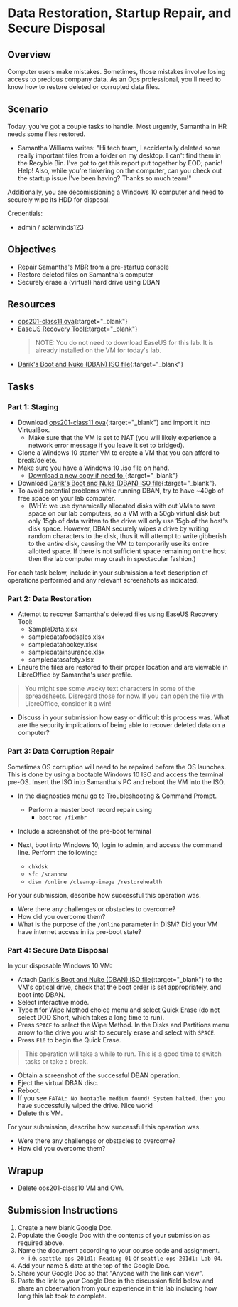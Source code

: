 # Data Restoration, Startup Repair, and Secure Disposal

## Overview

Computer users make mistakes. Sometimes, those mistakes involve losing access to precious company data. As an Ops professional, you'll need to know how to restore deleted or corrupted data files.

## Scenario

Today, you've got a couple tasks to handle. Most urgently, Samantha in HR needs some files restored.

- Samantha Williams writes: "Hi tech team, I accidentally deleted some really important files from a folder on my desktop. I can't find them in the Recyble Bin. I've got to get this report put together by EOD; panic! Help! Also, while you're tinkering on the computer, can you check out the startup issue I've been having? Thanks so much team!"

Additionally, you are decomissioning a Windows 10 computer and need to securely wipe its HDD for disposal.

Credentials:
- admin / solarwinds123

## Objectives

- Repair Samantha's MBR from a pre-startup console
- Restore deleted files on Samantha's computer
- Securely erase a (virtual) hard drive using DBAN

## Resources

- [ops201-class11.ova](https://codefellows.github.io/ops-201-guide/curriculum/#course-schedule){:target="_blank"}
- [EaseUS Recovery Tool](https://www.easeus.com/datarecoverywizard/free-data-recovery-software.htm){:target="_blank"}
  > NOTE: You do not need to download EaseUS for this lab. It is already installed on the VM for today's lab.
- [Darik's Boot and Nuke (DBAN) ISO file](https://sourceforge.net/projects/dban/files/dban/dban-2.3.0/dban-2.3.0_i586.iso/download){:target="_blank"}

## Tasks

### Part 1: Staging

- Download [ops201-class11.ova](https://codefellows.github.io/ops-201-guide/curriculum/#course-schedule){:target="_blank"} and import it into VirtualBox.
  - Make sure that the VM is set to NAT (you will likely experience a network error message if you leave it set to bridged).
- Clone a Windows 10 starter VM to create a VM that you can afford to break/delete.
- Make sure you have a Windows 10 .iso file on hand.
  - [Download a new copy if need to.](https://codefellows.github.io/ops-201-guide/curriculum/#course-schedule){:target="_blank"}
- Download [Darik's Boot and Nuke (DBAN) ISO file](https://sourceforge.net/projects/dban/files/dban/dban-2.3.0/dban-2.3.0_i586.iso/download){:target="_blank"}.
- To avoid potential problems while running DBAN, try to have ~40gb of free space on your lab computer.
  - (WHY: we use dynamically allocated disks with out VMs to save space on our lab computers, so a VM with a 50gb virtual disk but only 15gb of data written to the drive will only use 15gb of the host's disk space. However, DBAN securely wipes a drive by writing random characters to the disk, thus it will attempt to write gibberish to the _entire_ disk, causing the VM to temporarily use its entire allotted space. If there is not sufficient space remaining on the host then the lab computer may crash in spectacular fashion.)

For each task below, include in your submission a text description of operations performed and any relevant screenshots as indicated.

### Part 2: Data Restoration

- Attempt to recover Samantha's deleted files using EaseUS Recovery Tool:
  - SampleData.xlsx
  - sampledatafoodsales.xlsx
  - sampledatahockey.xlsx
  - sampledatainsurance.xlsx
  - sampledatasafety.xlsx
- Ensure the files are restored to their proper location and are viewable in LibreOffice by Samantha's user profile.

> You might see some wacky text characters in some of the spreadsheets. Disregard those for now. If you can open the file with LibreOffice, consider it a win!

- Discuss in your submission how easy or difficult this process was. What are the security implications of being able to recover deleted data on a computer?

### Part 3: Data Corruption Repair

Sometimes OS corruption will need to be repaired before the OS launches. This is done by using a bootable Windows 10 ISO and access the terminal pre-OS. Insert the ISO into Samantha's PC and reboot the VM into the ISO.

- In the diagnostics menu go to Troubleshooting & Command Prompt.
  - Perform a master boot record repair using
    - `bootrec /fixmbr`
 - Include a screenshot of the pre-boot terminal

- Next, boot into Windows 10, login to admin, and access the command line. Perform the following:
  - `chkdsk`
  - `sfc /scannow`
  - `dism /online /cleanup-image /restorehealth`

For your submission, describe how successful this operation was.
  - Were there any challenges or obstacles to overcome?
  - How did you overcome them?
  - What is the purpose of the `/online` parameter in DISM? Did your VM have internet access in its pre-boot state?

### Part 4: Secure Data Disposal

In your disposable Windows 10 VM:
  - Attach [Darik's Boot and Nuke (DBAN) ISO file](https://sourceforge.net/projects/dban/files/dban/dban-2.3.0/dban-2.3.0_i586.iso/download){:target="_blank"} to the VM's optical drive, check that the boot order is set appropriately, and boot into DBAN.
  - Select interactive mode.
  - Type `M` for Wipe Method choice menu and select Quick Erase (do not select DOD Short, which takes a long time to run).
  - Press `SPACE` to select the Wipe Method. In the Disks and Partitions menu arrow to the drive you wish to securely erase and select with `SPACE`.
  - Press `F10` to begin the Quick Erase.

> This operation will take a while to run. This is a good time to switch tasks or take a break.

  - Obtain a screenshot of the successful DBAN operation.
  - Eject the virtual DBAN disc.
  - Reboot.
  - If you see `FATAL: No bootable medium found! System halted.` then you have successfully wiped the drive. Nice work!
  - Delete this VM.

For your submission, describe how successful this operation was.
  - Were there any challenges or obstacles to overcome?
  - How did you overcome them?

## Wrapup

- Delete ops201-class10 VM and OVA.

## Submission Instructions

1. Create a new blank Google Doc.
1. Populate the Google Doc with the contents of your submission as required above.
1. Name the document according to your course code and assignment.
   - i.e. `seattle-ops-201d1: Reading 01` or `seattle-ops-201d1: Lab 04`.
1. Add your name & date at the top of the Google Doc.
1. Share your Google Doc so that "Anyone with the link can view".
1. Paste the link to your Google Doc in the discussion field below and share an observation from your experience in this lab including how long this lab took to complete.
